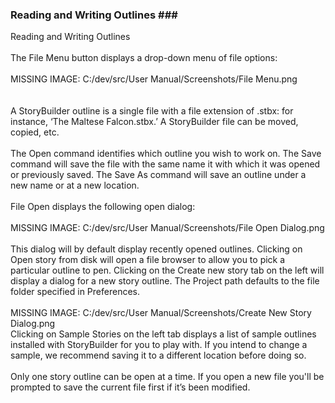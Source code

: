 ### Reading and Writing Outlines ### <br/>
Reading and Writing Outlines <br/>
 <br/>
The File Menu button displays a drop-down menu of file options: <br/>
 <br/>
MISSING IMAGE: C:/dev/src/User Manual/Screenshots/File Menu.png <br/>
 <br/>
 <br/>
A StoryBuilder outline is a single file with a file extension of .stbx: for instance, ‘The Maltese Falcon.stbx.’   A StoryBuilder file can be moved, copied, etc. <br/>
  <br/>
The Open command identifies which outline you wish to work on. The Save command will save the file with the same name it with which it was opened or previously saved. The Save As command will save an outline under a new name or at a new location.  <br/>
 <br/>
File Open displays the following open dialog: <br/>
 <br/>
MISSING IMAGE: C:/dev/src/User Manual/Screenshots/File Open Dialog.png <br/>
 <br/>
This dialog will by default display recently opened outlines. Clicking on Open story from disk will open a file browser to allow you to pick a particular outline to pen.  Clicking on the Create new story tab on the left will display a dialog for a new story outline. The Project path defaults to the file folder specified in Preferences. <br/>
 <br/>
MISSING IMAGE: C:/dev/src/User Manual/Screenshots/Create New Story Dialog.png  <br/>
Clicking on Sample Stories on the left tab displays a list of sample outlines installed with StoryBuilder for you to play with. If you intend to change a sample, we recommend saving it to a different location before doing so. <br/>
 <br/>
Only one story outline can be open at a time.  If you open a new file you'll be prompted to save the current file first if it’s been modified. <br/>
 <br/>
